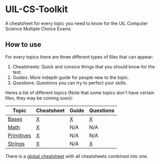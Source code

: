 # UIL-CS-Toolkit

A cheatsheet for every topic you need to know for the UIL Computer Science Multiple Choice Exams

## How to use

For every topics there are three different types of files that can appear:

1. Cheatsheets: Quick and consice things that you should know for the test.
2. Guides: More indepth guide for people new to the topic.
3. Questions: Questions you can try to perfect your skills.

Heres a list of different topics (Note that some topics don't have certain files, they may be coming soon):

| Topic                       | Cheatsheet                      | Guide                 | Questions                   |
| --------------------------- | ------------------------------- | --------------------- | --------------------------- |
| [Bases](./bases/)           | [X](./bases/cheatsheet.md)      | [X](./bases/guide.md) | [X](./bases/questions.md)   |
| [Math](./math/)             | [X](./math/)                    | N/A                   | N/A                         |
| [Primitives](./primitives/) | [X](./primitives/cheatsheet.md) | N/A                   | N/A                         |
| [Strings](./strings/)       | [X](./strings/cheatsheet.md)    | N/A                   | [X](./strings/questions.md) |

There is a [global cheatsheet](./cheatsheet.md) with all cheatsheets combined into one.
